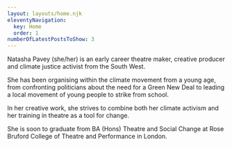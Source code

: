 ```yaml
---
layout: layouts/home.njk
eleventyNavigation:
  key: Home
  order: 1
numberOfLatestPostsToShow: 3
---
```


Natasha Pavey (she/her) is an early career theatre maker, creative producer and climate justice activist from the South West. 

She has been organising within the climate movement from a young age, from confronting politicians about the need for a Green New Deal to leading a local movement of young people to strike from school. 

In her creative work, she strives to combine both her climate activism and her training in theatre as a tool for change. 

She is soon to graduate from BA (Hons) Theatre and Social Change at Rose Bruford College of Theatre and Performance in London.